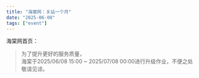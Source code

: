 ```yaml
---
title: "海棠网：关站一个月" 
date: "2025-06-08"
tags: ["event"] 
---
```


海棠网首页：

> 为了提升更好的服务质量，  
> 海棠于2025/06/08 15:00 ~ 2025/07/08 00:00进行升级作业，不便之处敬请见谅。
